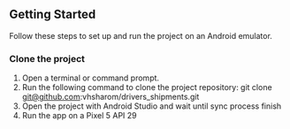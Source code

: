 ## Getting Started

Follow these steps to set up and run the project on an Android emulator.

### Clone the project

1. Open a terminal or command prompt.
2. Run the following command to clone the project repository: git clone git@github.com:vhsharom/drivers_shipments.git
3. Open the project with Android Studio and wait until sync process finish
4. Run the app on a Pixel 5 API 29
